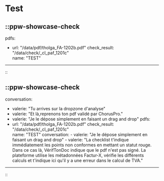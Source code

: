 # Test

::ppw-showcase-check
---
pdfs:
  - url: "/data/pdf/tholga_FA-1202b.pdf"
    check_result: "/data/check/_cl_paf_1201c"  
    name: "TEST"   
---
::



::ppw-showcase-check
---
conversation:
  - valerie: "Tu arrives sur la dropzone d'analyse"
  - valerie: "Et là,reprenons ton pdf validé par ChorusPro."
  - valerie: "Je le dépose simplement en faisant un drag and drop"
pdfs:
  - url: "/data/pdf/tholga_FA-1202b.pdf"
    check_result: "/data/check/_cl_paf_1201c"  
    name: "TEST"
    conversation:
        - valerie: "Je le dépose simplement en faisant un drag and drop"
        - valerie: "La checklist t'indique immédiatement les points non conformes en mettant un statut rouge. Dans ce cas là, VérifTonDoc indique que le pdf n'est pas signé. La plateforme utilise les métadonnées Factur-X, vérifie les différents calculs et t'indique ici qu'il y a une erreur dans le calcul de TVA."
---
::